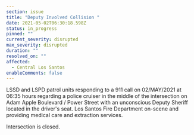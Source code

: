```yaml
---
section: issue
title: "Deputy Involved Collision "
date: 2021-05-02T06:30:18.598Z
status: in_progress
pinned: ""
current_severity: disrupted
max_severity: disrupted
duration: ""
resolved_on: ""
affected:
  - Central Los Santos
enableComments: false
---
```

LSSD and LSPD patrol units responding to a 911 call on 02/MAY/2021 at 06:35 hours regarding a police cruiser in the middle of the intersection on Adam Apple Boulevard / Power Street with an unconscious Deputy Sheriff located in the driver's seat. Los Santos Fire Department on-scene and providing medical care and extraction services. 

Intersection is closed.